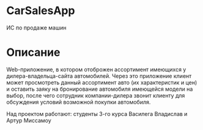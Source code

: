 # CarSalesApp
ИС по продаже машин

# Описание
  Web-приложение, в котором отоброжен ассортимент имеющихся у дилера-владельца-сайта автомобилей. Через это приложение клиент может просмотреть данный ассортимент авто (их характеристик и цен) и оставить заяку на бронирование автомобиля имеющейся модели на выбор, после чего сотрудник компании-дилера звонит клиенту для обсуждения условий возможной покупки автомобиля.

Над проектом работают: студенты 3-го курса Василега Владислав и Артур Миссамоу
